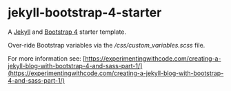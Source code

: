 # jekyll-bootstrap-4-starter

A [Jekyll](https://jekyllrb.com/) and [Bootstrap 4](https://getbootstrap.com/) starter template.

Over-ride Bootstrap variables via the */css/custom_variables.scss* file.

For more information see: [https://experimentingwithcode.com/creating-a-jekyll-blog-with-bootstrap-4-and-sass-part-1/](https://experimentingwithcode.com/creating-a-jekyll-blog-with-bootstrap-4-and-sass-part-1/)
